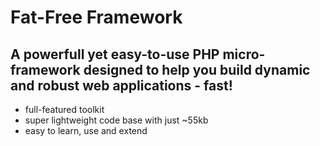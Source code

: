 # Fat-Free Framework

## A powerfull yet easy-to-use PHP micro-framework designed to help you build dynamic and robust web applications - fast!

* full-featured toolkit
* super lightweight code base with just ~55kb
* easy to learn, use and extend